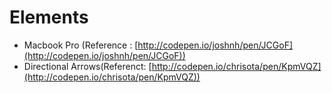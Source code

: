 # Elements

+ Macbook Pro (Reference : [http://codepen.io/joshnh/pen/JCGoF](http://codepen.io/joshnh/pen/JCGoF))
+ Directional Arrows(Referenct: [http://codepen.io/chrisota/pen/KpmVQZ](http://codepen.io/chrisota/pen/KpmVQZ))
